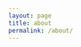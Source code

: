 ```yaml
---
layout: page
title: about
permalink: /about/
---
```

<style>
    /* Style looks pretty compact, trace grid-container and grid-item in the code */
    .grid-container {
        display: grid;
        grid-template-columns: repeat(auto-fill, minmax(150px, 1fr)); /* Dynamic columns */
        gap: 10px;
    }
    .grid-description {
        display: grid;
        background-color: orange;
        text-align: center;
        border-style: dotted;
    }
    .grid-description p {
        font-family: monospace;
    }
    .grid-item {
        text-align: center;
    }
    .grid-item img {
        width: 100%;
        height: 100px; /* Fixed height for uniformity */
        object-fit: contain; /* Ensure the image fits within the fixed height */
    }
    .grid-item p {
        margin: 5px 0; /* Add some margin for spacing */
    }
    
</style>

<!-- This grid_container class is for the CSS styling, the id is for JavaScript connection -->
<div class="grid-container" id="grid_container">

</div>
<div class="grid-container" id="grid_container">

</div>
<script>
    // 1. Make a connection to the HTML container defined in the HTML div
    var container = document.getElementById("grid_container"); // This container connects to the HTML div
    // 2. Define a JavaScript object for our http source and our data rows for the Living in the World grid
    var http_source = "https://upload.wikimedia.org/wikipedia/commons/";
    var where_i_am_from = [
        {"flag": "4/41/Flag_of_India.svg", "greeting": "Hey", "description": "My parents were born in India, but I was born in the United States"},
        {"flag": "a/a9/Flag_of_the_United_States_%28DoS_ECA_Color_Standard%29.svg", "greeting": "Hey", "description": "I was born in the United States in the state of California}
    ]; 
    
    // 3a. Consider how to update style count for size of container
    // The grid-template-columns has been defined as dynamic with auto-fill and minmax
    description.className = "grid-description";
    var favorite_color = "My favorite color is orange, specifically a light orange because I don't like dark oranges that much";
    var interests = [ 
        {"image": "https://archives.bulbagarden.net/media/upload/thumb/e/e2/0906Sprigatito.png/500px-0906Sprigatito.png", "alt": "Picture of Sprigatito", "description": "I love pokemon a lot, has to be one of my favorite series. I think that              grass pokemon are the cutest, and my         favorite current gen pokemon has to be Sprigattito :D"},
        {"image": "https://images-na.ssl-images-amazon.com/images/S/compressed.photo.goodreads.com/books/1353048590i/6334.jpg", "alt": "Cover of Never Let Me Go", "description": "I also enjoy reading books a lot, and while I have primarily read           fantasy books I am trying to read more classics like The Scarlet Letter. I am currently reading Never Let Me Go by Kazuo Ishiguro (sounds Japanese but he is actually british)}
        ];
    for (const location of interests) {
        // Create the div for "grid-description" to create the description of me 
        var my_background = document.createElement("div");
        my_background.className = "grid-description";
        
        // Create the images to better describe myself
        var img = document.createElement("img");
        img.src = http_source + location.flag;
        img.alt = location.alt;
        
        // Adds the "p" HTML tag for the description of me
        var description = document.createElement("p");
        description.textContent = location.description;
        my_background.appendChild(img);
        my_background.appendChild(description);
        container.appendChild(my_background);
        
    }
    // 3b. Build grid items inside of our container for each row of data
    for (const location of where_i_am_from) {
        // Create a "div" with "class grid-item" for each row
        var gridItem = document.createElement("div");
        gridItem.className = "grid-item";  // This class name connects the gridItem to the CSS style elements
        // Add "img" HTML tag for the flag
        var img = document.createElement("img");
        img.src = http_source + location.flag; // concatenate the source and flag
        img.alt = location.flag + " Flag"; // add alt text for accessibility

        // Add "p" HTML tag for the description
        var description = document.createElement("p");
        description.textContent = location.description; // extract the description

        // Add "p" HTML tag for the greeting
        var greeting = document.createElement("p");
        greeting.textContent = location.greeting;  // extract the greeting

        // Append img and p HTML tags to the grid item DIV
        gridItem.appendChild(img);
        gridItem.appendChild(description);
        gridItem.appendChild(greeting);

        // Append the grid item DIV to the container DIV
        container.appendChild(gridItem);
    }
    
</script>
